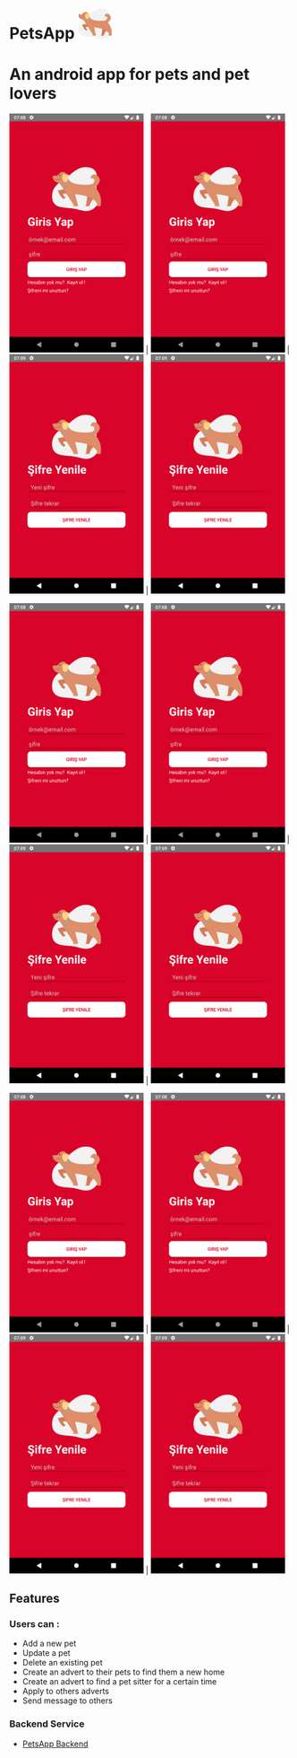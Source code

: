 # PetsApp <img src="https://github.com/mecitdeniz/PetsApp/blob/master/app/src/main/res/drawable-v24/bg_dog.png" width="60">  

# An android app for pets and pet lovers

<img src="https://github.com/mecitdeniz/PetsApp/blob/master/screenshots/Screenshot_1592673122.png" width="240"> |
<img src="https://github.com/mecitdeniz/PetsApp/blob/master/screenshots/Screenshot_1592673122.png" width="240"> |
<img src="https://github.com/mecitdeniz/PetsApp/blob/master/screenshots/Screenshot_1592673172.png" width="240"> |
<img src="https://github.com/mecitdeniz/PetsApp/blob/master/screenshots/Screenshot_1592673172.png" width="240">

<img src="https://github.com/mecitdeniz/PetsApp/blob/master/screenshots/Screenshot_1592673122.png" width="240"> |
<img src="https://github.com/mecitdeniz/PetsApp/blob/master/screenshots/Screenshot_1592673122.png" width="240"> |
<img src="https://github.com/mecitdeniz/PetsApp/blob/master/screenshots/Screenshot_1592673172.png" width="240"> |
<img src="https://github.com/mecitdeniz/PetsApp/blob/master/screenshots/Screenshot_1592673172.png" width="240">


<img src="https://github.com/mecitdeniz/PetsApp/blob/master/screenshots/Screenshot_1592673122.png" width="240"> |
<img src="https://github.com/mecitdeniz/PetsApp/blob/master/screenshots/Screenshot_1592673122.png" width="240"> |
<img src="https://github.com/mecitdeniz/PetsApp/blob/master/screenshots/Screenshot_1592673172.png" width="240"> |
<img src="https://github.com/mecitdeniz/PetsApp/blob/master/screenshots/Screenshot_1592673172.png" width="240">


## Features
### Users can :
* Add a new pet
* Update a pet
* Delete an existing pet
* Create an advert to their pets to find them a new home
* Create an advert to find a pet sitter for a certain time
* Apply to others adverts
* Send message to others


### Backend Service
* [PetsApp Backend](https://github.com/mecitdeniz/PetsAppBackend)

          

